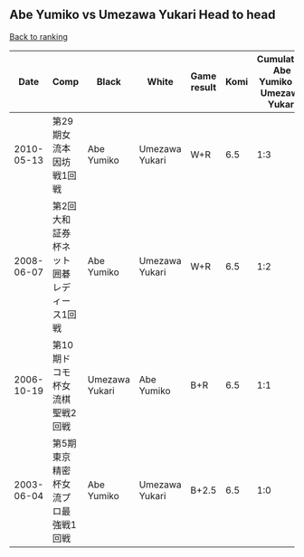 ## Abe Yumiko vs Umezawa Yukari Head to head

[Back to ranking](../../index.md)




| **Date** | **Comp** | **Black** | **White** | **Game result** | **Komi** | **Cumulative Abe Yumiko vs Umezawa Yukari** | **Abe Yumiko streak** | **Umezawa Yukari streak** | 
| --- | --- | --- | --- | --- | --- | --- | --- | --- |
| 2010-05-13 | 第29期女流本因坊戦1回戦 | Abe Yumiko | Umezawa Yukari | W+R | 6.5 | 1:3 | 0 | 3 | 
| 2008-06-07 | 第2回大和証券杯ネット囲碁レディース1回戦 | Abe Yumiko | Umezawa Yukari | W+R | 6.5 | 1:2 | 0 | 2 | 
| 2006-10-19 | 第10期ドコモ杯女流棋聖戦2回戦 | Umezawa Yukari | Abe Yumiko | B+R | 6.5 | 1:1 | 0 | 1 | 
| 2003-06-04 | 第5期東京精密杯女流プロ最強戦1回戦 | Abe Yumiko | Umezawa Yukari | B+2.5 | 6.5 | 1:0 | 1 | 0 |




